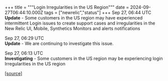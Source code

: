 +++
title = """Login Irregularities in the US Region"""
date = 2024-09-27T06:44:10.000Z
tags = ["newrelic","status"]
+++
Sep 27, 06:44 UTC  
**Update** - Some customers in the US region may have experienced intermittent Login issues to create support cases and irregularities in the New Relic UI, Mobile, Synthetics Monitors and alerts notifications

Sep 27, 06:29 UTC  
**Update** - We are continuing to investigate this issue.

Sep 27, 06:13 UTC  
**Investigating** - Some customers in the US region may be experiencing login Irregularities in the US region

[[source]](https://status.newrelic.com/incidents/t2xg4s84ph0d)
